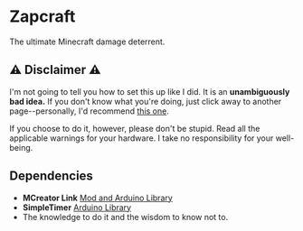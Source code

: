 # Zapcraft 
The ultimate Minecraft damage deterrent.

## ⚠️ Disclaimer ⚠️
I'm not going to tell you how to set this up like I did. It is an **unambiguously bad idea.** If you don't know what you're doing, just click away to another page--personally, I'd recommend [this one](https://theuselessweb.com).

If you choose to do it, however, please don't be stupid. Read all the applicable warnings for your hardware. I take no responsibility for your well-being.

## Dependencies

 - **MCreator Link** [Mod and Arduino Library](https://mcreator.net/link)
 - **SimpleTimer** [Arduino Library](https://github.com/natnqweb/Simpletimer)
 - The knowledge to do it and the wisdom to know not to.
